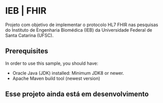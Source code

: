 # IEB | FHIR

Projeto com objetivo de implementar o protocolo HL7 FHIR nas pesquisas do Instituto de Engenharia Biomédica (IEB) da Universidade Federal de Santa Catarina (UFSC).

## Prerequisites

In order to use this sample, you should have:

- Oracle Java (JDK) installed: Minimum JDK8 or newer.
- Apache Maven build tool (newest version)

## Esse projeto ainda está em desenvolvimento

